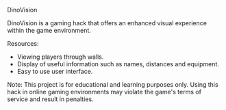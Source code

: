 DinoVision

DinoVision is a gaming hack that offers an enhanced visual experience within the game environment.

Resources:
- Viewing players through walls.
- Display of useful information such as names, distances and equipment.
- Easy to use user interface.

Note: This project is for educational and learning purposes only. Using this hack in online gaming environments may violate the game's terms of service and result in penalties.
